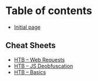# Table of contents

* [Initial page](README.md)

## Cheat Sheets

* [HTB – Web Requests](cheat-sheets/htb-web_requests.md)
* [HTB – JS Deobfuscation](cheat-sheets/htb-js_deobfuscation.md)
* [HTB – Basics](cheat-sheets/htb-basics.md)

